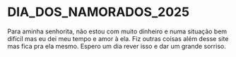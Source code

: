 # DIA_DOS_NAMORADOS_2025

Para aminha senhorita, não estou com muito dinheiro e numa situação bem difícil mas eu dei meu tempo e amor à ela. Fiz outras coisas além desse site mas fica pra ela mesmo. Espero um dia rever isso e dar um grande sorriso.
